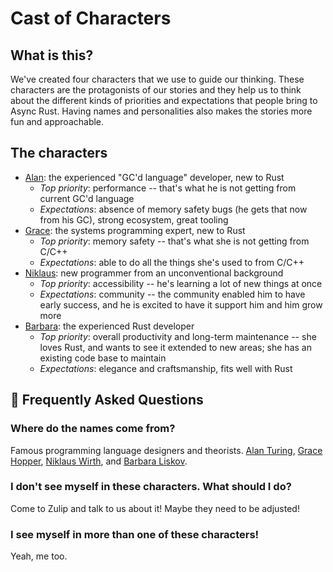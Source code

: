 # Cast of Characters

## What is this?

We've created four characters that we use to guide our thinking. These characters are the protagonists of our stories and they help us to think about the different kinds of priorities and expectations that people bring to Async Rust. Having names and personalities also makes the stories more fun and approachable.

[Alan]: ./alan.md
[Grace]: ./grace.md
[Niklaus]: ./niklaus.md
[Barbara]: ./barbara.md

## The characters

* [Alan]: the experienced "GC'd language" developer, new to Rust
    * *Top priority*: performance -- that's what he is not getting from current GC'd language
    * *Expectations*: absence of memory safety bugs (he gets that now from his GC), strong ecosystem, great tooling
* [Grace]: the systems programming expert, new to Rust
    * *Top priority*: memory safety -- that's what she is not getting from C/C++
    * *Expectations*: able to do all the things she's used to from C/C++
* [Niklaus]: new programmer from an unconventional background
    * *Top priority*: accessibility -- he's learning a lot of new things at once
    * *Expectations*: community -- the community enabled him to have early success, and he is excited to have it support him and him grow more
* [Barbara]: the experienced Rust developer
    * *Top priority*: overall productivity and long-term maintenance -- she loves Rust, and wants to see it extended to new areas; she has an existing code base to maintain
    * *Expectations*: elegance and craftsmanship, fits well with Rust

## 🤔 Frequently Asked Questions

### Where do the names come from?
Famous programming language designers and theorists. [Alan Turing], [Grace Hopper], [Niklaus Wirth], and [Barbara Liskov].

### I don't see myself in these characters. What should I do?
Come to Zulip and talk to us about it! Maybe they need to be adjusted!

### I see myself in more than one of these characters!
Yeah, me too.

[Alan Turing]: https://en.wikipedia.org/wiki/Alan_Turing
[Grace Hopper]: https://en.wikipedia.org/wiki/Grace_Hopper
[Niklaus Wirth]: https://en.wikipedia.org/wiki/Niklaus_Wirth
[Barbara Liskov]: https://en.wikipedia.org/wiki/Barbara_Liskov
